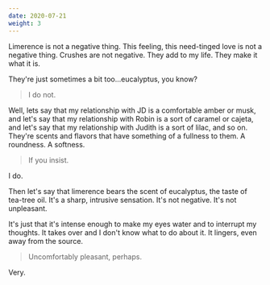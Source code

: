 ```yaml
---
date: 2020-07-21
weight: 3
---
```


Limerence is not a negative thing. This feeling, this need-tinged love is not a negative thing. Crushes are not negative. They add to my life. They make it what it is.

They're just sometimes a bit too...eucalyptus, you know?

> I do not.

Well, lets say that my relationship with JD is a comfortable amber or musk, and let's say that my relationship with Robin is a sort of caramel or cajeta, and let's say that my relationship with Judith is a sort of lilac, and so on. They're scents and flavors that have something of a fullness to them. A roundness. A softness.

> If you insist.

I do.

Then let's say that limerence bears the scent of eucalyptus, the taste of tea-tree oil. It's a sharp, intrusive sensation. It's not negative. It's not unpleasant.

It's just that it's intense enough to make my eyes water and to interrupt my thoughts. It takes over and I don't know what to do about it. It lingers, even away from the source.

> Uncomfortably pleasant, perhaps.

Very.
